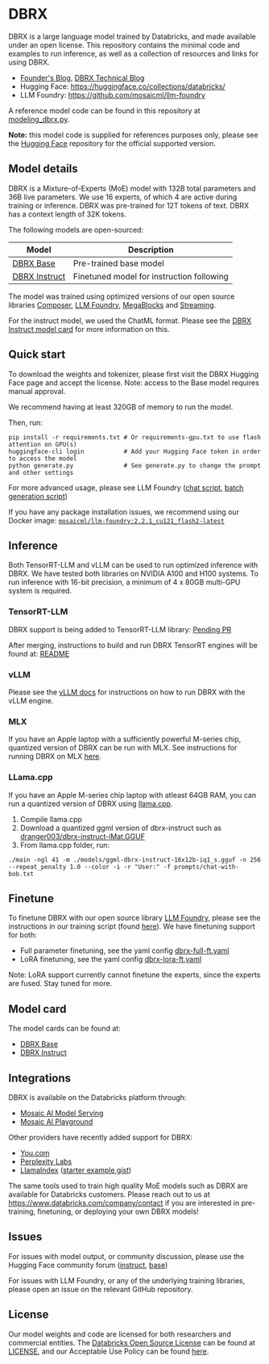# DBRX

DBRX is a large language model trained by Databricks, and made available under an open license. This repository contains the minimal code and examples to run inference, as well as a collection of resources and links for using DBRX.

* [Founder's Blog](https://www.databricks.com/blog/announcing-dbrx-new-standard-efficient-open-source-customizable-llms), [DBRX Technical Blog](https://www.databricks.com/blog/introducing-dbrx-new-state-art-open-llm)
* Hugging Face: https://huggingface.co/collections/databricks/
* LLM Foundry: https://github.com/mosaicml/llm-foundry

A reference model code can be found in this repository at [modeling_dbrx.py](model/modeling_dbrx.py). 

**Note:** this model code is supplied for references purposes only, please see the [Hugging Face](https://huggingface.co/collections/databricks/) repository for the official supported version.

## Model details

DBRX is a Mixture-of-Experts (MoE) model with 132B total parameters and 36B live parameters. We use 16 experts, of which 4 are active during training or inference. DBRX was pre-trained for 12T tokens of text. DBRX has a context length of 32K tokens.

The following models are open-sourced:

| Model                                                            | Description                               |
|------------------------------------------------------------------|-------------------------------------------|
| [DBRX Base](https://huggingface.co/databricks/dbrx-base)         | Pre-trained base model                    |
| [DBRX Instruct](https://huggingface.co/databricks/dbrx-instruct) | Finetuned model for instruction following |

The model was trained using optimized versions of our open source libraries [Composer](https://www.github.com/mosaicml/composer), [LLM Foundry](https://www.github.com/mosaicml/llm-foundry), [MegaBlocks](https://github.com/databricks/megablocks) and [Streaming](https://github.com/mosaicml/streaming).

For the instruct model, we used the ChatML format. Please see the [DBRX Instruct model card](./MODEL_CARD_dbrx_instruct.md) for more information on this.


## Quick start

To download the weights and tokenizer, please first visit the DBRX Hugging Face page and accept the license. Note: access to the Base model requires manual approval. 

We recommend having at least 320GB of memory to run the model.

Then, run:

```
pip install -r requirements.txt # Or requirements-gpu.txt to use flash attention on GPU(s)
huggingface-cli login           # Add your Hugging Face token in order to access the model
python generate.py              # See generate.py to change the prompt and other settings
```

For more advanced usage, please see LLM Foundry ([chat script](https://github.com/mosaicml/llm-foundry/blob/main/scripts/inference/hf_chat.py), [batch generation script](https://github.com/mosaicml/llm-foundry/blob/main/scripts/inference/hf_generate.py))

If you have any package installation issues, we recommend using our Docker image: [`mosaicml/llm-foundry:2.2.1_cu121_flash2-latest`](https://github.com/mosaicml/llm-foundry?tab=readme-ov-file#mosaicml-docker-images)

## Inference

Both TensorRT-LLM and vLLM can be used to run optimized inference with DBRX. We have tested both libraries on NVIDIA A100 and H100 systems. To run inference with 16-bit precision, a minimum of 4 x 80GB multi-GPU system is required.

### TensorRT-LLM

DBRX support is being added to TensorRT-LLM library: [Pending PR](https://github.com/NVIDIA/TensorRT-LLM/pull/1363)

After merging, instructions to build and run DBRX TensorRT engines will be found at: [README](https://github.com/NVIDIA/TensorRT-LLM/blob/main/examples/dbrx/README.md)

### vLLM

Please see the [vLLM docs](https://docs.vllm.ai/en/latest/) for instructions on how to run DBRX with the vLLM engine.

### MLX

If you have an Apple laptop with a sufficiently powerful M-series chip, quantized version of DBRX can be run with MLX. See instructions for running DBRX on MLX [here](https://huggingface.co/mlx-community/dbrx-instruct-4bit).


### LLama.cpp

If you have an Apple M-series chip laptop with atleast 64GB RAM, you can run a quantized version of DBRX using [llama.cpp](https://github.com/ggerganov/llama.cpp).
1. Compile llama.cpp 
1. Download a quantized ggml version of dbrx-instruct such as [dranger003/dbrx-instruct-iMat.GGUF](https://huggingface.co/dranger003/dbrx-instruct-iMat.GGUF)
1. From llama.cpp folder, run:
```
./main -ngl 41 -m ./models/ggml-dbrx-instruct-16x12b-iq1_s.gguf -n 256 --repeat_penalty 1.0 --color -i -r "User:" -f prompts/chat-with-bob.txt
```

## Finetune

To finetune DBRX with our open source library [LLM Foundry](https://www.github.com/mosaicml/llm-foundry), please see the instructions in our training script (found [here](https://github.com/mosaicml/llm-foundry/tree/main/scripts/train)). We have finetuning support for both:
* Full parameter finetuning, see the yaml config [dbrx-full-ft.yaml](https://github.com/mosaicml/llm-foundry/blob/main/scripts/train/yamls/finetune/dbrx-full-ft.yaml)
* LoRA finetuning, see the yaml config [dbrx-lora-ft.yaml](https://github.com/mosaicml/llm-foundry/blob/main/scripts/train/yamls/finetune/dbrx-lora-ft.yaml)

Note: LoRA support currently cannot finetune the experts, since the experts are fused. Stay tuned for more.

## Model card

The model cards can be found at:
* [DBRX Base](MODEL_CARD_dbrx_base.md)
* [DBRX Instruct](MODEL_CARD_dbrx_instruct.md)

## Integrations

DBRX is available on the Databricks platform through:
* [Mosaic AI Model Serving](https://docs.databricks.com/machine-learning/foundation-models/supported-models.html#dbrx-instruct)
* [Mosaic AI Playground](https://docs.databricks.com/en/large-language-models/ai-playground.html)

Other providers have recently added support for DBRX:
* [You.com](https://you.com/)
* [Perplexity Labs](https://labs.perplexity.ai/)
* [LlamaIndex](https://docs.llamaindex.ai/en/stable/api_reference/llms/databricks/) ([starter example gist](https://gist.github.com/dennyglee/3a4fd9042c283549b727e081397842da))

The same tools used to train high quality MoE models such as DBRX are available for Databricks customers. Please reach out to us at https://www.databricks.com/company/contact if you are interested in pre-training, finetuning, or deploying your own DBRX models!

## Issues
For issues with model output, or community discussion, please use the Hugging Face community forum ([instruct](https://huggingface.co/databricks/dbrx-instruct), [base](https://huggingface.co/databricks/dbrx-base))

For issues with LLM Foundry, or any of the underlying training libraries, please open an issue on the relevant GitHub repository.

## License

Our model weights and code are licensed for both researchers and commercial entities. The [Databricks Open Source License](https://www.databricks.com/legal/open-model-license) can be found at [LICENSE](LICENSE), and our Acceptable Use Policy can be found [here](https://www.databricks.com/legal/acceptable-use-policy-open-model).
